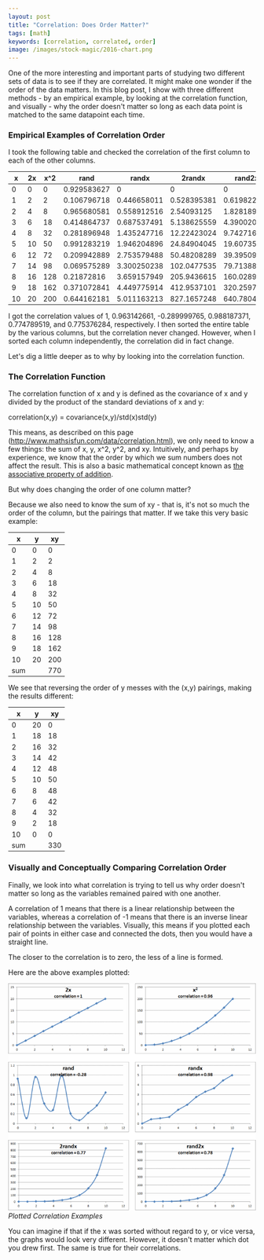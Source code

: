 ```yaml
---
layout: post
title: "Correlation: Does Order Matter?"
tags: [math]
keywords: [correlation, correlated, order]
image: /images/stock-magic/2016-chart.png
---
```


One of the more interesting and important parts of studying two different sets of data is to see if they are correlated. It might make one wonder if the order of the data matters. In this blog post, I show with three different methods - by an empirical example, by looking at the correlation function, and visually - why the order doesn't matter so long as each data point is matched to the same datapoint each time.

### Empirical Examples of Correlation Order

I took the following table and checked the correlation of the first column to each of the other columns.

x | 2x | x^2 | rand | randx | 2randx | rand2x
---|---|---|---|---|---|---
0 | 0 | 0 | 0.929583627 | 0 | 0 | 0
1 | 2 | 2 | 0.106796718 | 0.446658011 | 0.528395381 | 0.619822838
2 | 4 | 8 | 0.965680581 | 0.558912516 | 2.54093125 | 1.828189598
3 | 6 | 18 | 0.414864737 | 0.687537491 | 5.138625559 | 4.390020628
4 | 8 | 32 | 0.281896948 | 1.435247716 | 12.22423024 | 9.742716442
5 | 10 | 50 | 0.991283219 | 1.946204896 | 24.84904045 | 19.60735842
6 | 12 | 72 | 0.209942889 | 2.753579488 | 50.48208289 | 39.39509331
7 | 14 | 98 | 0.069575289 | 3.300250238 | 102.0477535 | 79.71388555
8 | 16 | 128 | 0.21872816 | 3.659157949 | 205.9436615 | 160.0289991
9 | 18 | 162 | 0.371072841 | 4.449775914 | 412.9537101 | 320.2597064
10 | 20 | 200 | 0.644162181 | 5.011163213 | 827.1657248 | 640.7804415

I got the correlation values of 1, 0.963142661, -0.289999765, 0.988187371, 0.774789519, and 0.775376284, respectively. I then sorted the entire table by the various columns, but the correlation never changed. However, when I sorted each column independently, the correlation did in fact change.

Let's dig a little deeper as to why by looking into the correlation function.

### The Correlation Function

The correlation function of x and y is defined as the covariance of x and y divided by the product of the standard deviations of x and y:

correlation(x,y) = covariance(x,y)/std(x)std(y)

This means, as described on this page (http://www.mathsisfun.com/data/correlation.html), we only need to know a few things: the sum of x, y, x^2, y^2, and xy. Intuitively, and perhaps by experience, we know that the order by which we sum numbers does not affect the result. This is also a basic mathematical concept known as [the associative property of addition](http://www.coolmath.com/prealgebra/06-properties/03-properties-associative-addition-01).

But why does changing the order of one column matter?

Because we also need to know the sum of xy - that is, it's not so much the order of the column, but the pairings that matter. If we take this very basic example:

x | y | xy
--- | --- | ---
0 | 0 | 0
1 | 2 | 2
2 | 4 | 8
3 | 6 | 18
4 | 8 | 32
5 | 10 | 50
6 | 12 | 72
7 | 14 | 98
8 | 16 | 128
9 | 18 | 162
10 | 20 | 200
sum |  | 770

We see that reversing the order of y messes with the (x,y) pairings, making the results different:

x | y | xy
--- | --- | ---
0 | 20 | 0
1 | 18 | 18
2 | 16 | 32
3 | 14 | 42
4 | 12 | 48
5 | 10 | 50
6 | 8 | 48
7 | 6 | 42
8 | 4 | 32
9 | 2 | 18
10 | 0 | 0
sum |  | 330

### Visually and Conceptually Comparing Correlation Order

Finally, we look into what correlation is trying to tell us why order doesn't matter so long as the variables remained paired with one another.

A correlation of 1 means that there is a linear relationship between the variables, whereas a correlation of -1 means that there is an inverse linear relationship between the variables. Visually, this means if you plotted each pair of points in either case and connected the dots, then you would have a straight line.

The closer to the correlation is to zero, the less of a line is formed.

Here are the above examples plotted:

![Plotted Correlation Examples](/images/correlation-graphs.png)
*Plotted Correlation Examples*

You can imagine if that if the x was sorted without regard to y, or vice versa, the graphs would look very different. However, it doesn't matter which dot you drew first. The same is true for their correlations.

